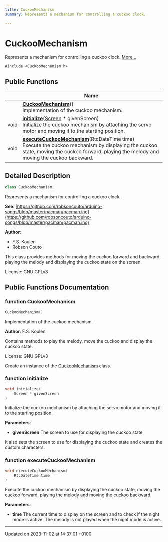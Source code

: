 ```yaml
---
title: CuckooMechanism
summary: Represents a mechanism for controlling a cuckoo clock. 

---
```


# CuckooMechanism



Represents a mechanism for controlling a cuckoo clock.  [More...](#detailed-description)


`#include <CuckooMechanism.h>`

## Public Functions

|                | Name           |
| -------------- | -------------- |
| | **[CuckooMechanism](/2023-2024-semester-1/individual-project/iot-koulenf/embedded/class_cuckoo_mechanism/#function-cuckoomechanism)**()<br>Implementation of the cuckoo mechanism.  |
| void | **[initialize](/2023-2024-semester-1/individual-project/iot-koulenf/embedded/class_cuckoo_mechanism/#function-initialize)**([Screen](/2023-2024-semester-1/individual-project/iot-koulenf/embedded/class_screen/) * givenScreen)<br>Initialize the cuckoo mechanism by attaching the servo motor and moving it to the starting position.  |
| void | **[executeCuckooMechanism](/2023-2024-semester-1/individual-project/iot-koulenf/embedded/class_cuckoo_mechanism/#function-executecuckoomechanism)**(RtcDateTime time)<br>Execute the cuckoo mechanism by displaying the cuckoo state, moving the cuckoo forward, playing the melody and moving the cuckoo backward.  |

## Detailed Description

```cpp
class CuckooMechanism;
```

Represents a mechanism for controlling a cuckoo clock. 

**See**: [https://github.com/robsoncouto/arduino-songs/blob/master/pacman/pacman.ino](https://github.com/robsoncouto/arduino-songs/blob/master/pacman/pacman.ino)

**Author**: 

  * F.S. Koulen 
  * Robson Couto 


This class provides methods for moving the cuckoo forward and backward, playing the melody and displaying the cuckoo state on the screen.


License: GNU GPLv3 

## Public Functions Documentation

### function CuckooMechanism

```cpp
CuckooMechanism()
```

Implementation of the cuckoo mechanism. 

**Author**: F.S. Koulen

Contains methods to play the melody, move the cuckoo and display the cuckoo state.


License: GNU GPLv3 

 Create an instance of the [CuckooMechanism](/2023-2024-semester-1/individual-project/iot-koulenf/embedded/class_cuckoo_mechanism/) class. 


### function initialize

```cpp
void initialize(
    Screen * givenScreen
)
```

Initialize the cuckoo mechanism by attaching the servo motor and moving it to the starting position. 

**Parameters**: 

  * **givenScreen** The screen to use for displaying the cuckoo state 


It also sets the screen to use for displaying the cuckoo state and creates the custom characters.


### function executeCuckooMechanism

```cpp
void executeCuckooMechanism(
    RtcDateTime time
)
```

Execute the cuckoo mechanism by displaying the cuckoo state, moving the cuckoo forward, playing the melody and moving the cuckoo backward. 

**Parameters**: 

  * **time** The current time to display on the screen and to check if the night mode is active. The melody is not played when the night mode is active. 


-------------------------------

Updated on 2023-11-02 at 14:37:01 +0100